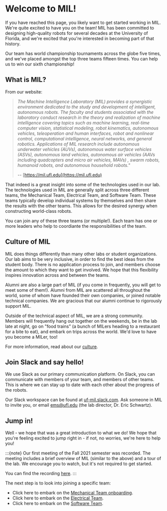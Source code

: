 # Welcome to MIL!
If you have reached this page, you likely want to get started working in MIL.
We're quite excited to have you on the team! MIL has been committed to designing
high-quality robots for several decades at the University of Florida, and we're excited
that you're interested in becoming part of that history. 

Our team has world championship tournaments across the globe five times, and 
we've placed amongst the top three teams fifteen times. You can help us to win
our sixth championship!

## What is MIL?
From our website:

> _The Machine Intelligence Laboratory (MIL) provides a synergistic environment dedicated to the study and development of intelligent, autonomous robots. The faculty and students associated with the laboratory conduct research in the theory and realization of machine intelligence covering topics such as machine learning, real-time computer vision, statistical modeling, robot kinematics, autonomous vehicles, teleoperation and human interfaces, robot and nonlinear control, computational intelligence, neural networks, and general robotics. Applications of MIL research include autonomous underwater vehicles (AUVs), autonomous water surface vehicles (ASVs), autonomous land vehicles, autonomous air vehicles (AAVs including quadcopters and micro air vehicles, MAVs) , swarm robots, humanoid robots, and autonomous household robots."_
>
> -- [https://mil.ufl.edu](https://mil.ufl.edu)

That indeed is a great insight into some of the technologies used in our lab. The
technologies used in MIL are generally split across three different teams, the Mechanical
Team, Electrical Team, and Software Team. These teams typically develop individual systems
by themselves and then share the results with the other teams. This allows for the desired
synergy when constructing world-class robots.

You can join any of these three teams (or multiple!). Each team has one or more leaders
who help to coordiante the responsibilities of the team.

## Culture of MIL
MIL does things differently than many other labs or student organizations. Our lab
aims to be very inclusive, in order to find the best ideas from the student body.
There is no application process to join, and members choose the amount to which they
want to get involved. We hope that this flexibility inspires innovation across and
between the teams.

Alumni are also a large part of MIL (if you come in frequently, you will get to meet
some of them!). Alumni from MIL are scattered all throughout the world, some of whom
have founded their own companies, or joined notable technical companies. We are
gracious that our alumni continue to rigorously support MIL.

Outside of the technical aspect of MIL, we are a strong community. Members will
frequently hang out together on the weekends, be in the lab late at night, go on
"food trains" (a bunch of MILers heading to a restaurant for a bite to eat), and
embark on trips across the world. We'd love to have you become a MILer, too!

For more information, read about our [culture](/docs/culture).

## Join Slack and say hello!
We use Slack as our primary communication platform. On Slack, you can communicate
with members of your team, and members of other teams. This is where we can stay
up to date with each other about the progress of the robots.

Our Slack workspace can be found at [uf-mil.slack.com](https://uf-mil.slack.com). 
Ask someone in MIL to invite you, or email [ems@ufl.edu](mailto:ems@ufl.edu) (the 
lab director, Dr. Eric Schwartz).

## Jump in!
Well - we hope that was a great introduction to what we do! We hope that you're feeling
excited to jump right in - if not, no worries, we're here to help you!

:::{note}
Our first meeting of the Fall 2021 semester was recorded. The meeting includes a brief
overview of MIL (similar to the above) and a tour of the lab. We encourage you to
watch, but it's not required to get started.

You can find the recording [here](https://mil.ufl.edu/videos/MIL_Kick_Off_Fall_2021.mp4).
:::

The next step is to look into joining a specific team:
- Click here to embark on the [Mechanical Team onboarding](/docs/mechanical/onboarding).
- Click here to embark on the [Electrical Team](/docs/electrical/onboarding).
- Click here to embark on the [Software Team](/docs/software/onboarding).
